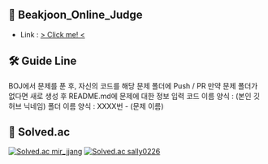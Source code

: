 ## 👯 Beakjoon_Online_Judge
* Link : [ > Click me! <](https://acmicpc.net)

## 🛠 Guide Line
BOJ에서 문제를 푼 후, 자신의 코드를 해당 문제 폴더에 Push / PR
만약 문제 폴더가 없다면 새로 생성 후 README.md에 문제에 대한 정보 입력
코드 이름 양식 : (본인 깃허브 닉네임)
폴더 이름 양식 : XXXX번 - (문제 이름)

## 🏅 Solved.ac
<div align="left">
  
  [![Solved.ac mir_jjang](http://mazassumnida.wtf/api/v2/generate_badge?boj=mir_jjang)](https://solved.ac/mir_jjang)
  [![Solved.ac sally0226](http://mazassumnida.wtf/api/v2/generate_badge?boj=sally0226)](https://solved.ac/sally0226)
</div>
